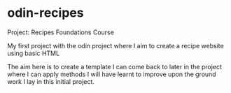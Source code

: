 # odin-recipes
Project: Recipes Foundations Course

My first project with the odin project where I aim to create a recipe website using basic HTML

The aim here is to create a template I can come back to later in the project where I can apply
methods I will have learnt to improve upon the ground work I lay in this initial project.